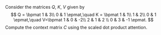 Consider the matrices $Q$, $K$, $V$ given by
$$
Q = \bpmat
1 & 3\\
0 & 1
\epmat,\quad
K = \bpmat
1 & 1\\
1 & 2\\
0 & 1
\epmat,\quad
V=\bpmat
1 & 0 & -2\\
2 & 1 & 2 \\
0 & 3 & -1
\epmat.
$$
Compute the context matrix $C$ using the scaled dot product attention.